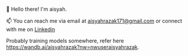 👋 Hello there! I'm aisyah.


📫 You can reach me via email at [aisyahrazak171@gmail.com](aisyahrazak171@gmail.com) or connect with me on [Linkedin](https://www.linkedin.com/in/aisyahh-razak/)

Probably training models somewhere, refer here https://wandb.ai/aisyahrazak?nw=nwuseraisyahrazak.

<!--
**aisyahrzk/aisyahrzk** is a ✨ _special_ ✨ repository because its `README.md` (this file) appears on your GitHub profile.

Here are some ideas to get you started:

- 🔭 I’m currently working on ...
- 🌱 I’m currently learning ...
- 👯 I’m looking to collaborate on ...
- 🤔 I’m looking for help with ...
- 💬 Ask me about ...
- 📫 How to reach me: ...
- 😄 Pronouns: ...
- ⚡ Fun fact: ...
-->
